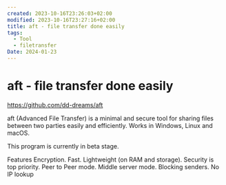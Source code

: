```yaml
---
created: 2023-10-16T23:26:03+02:00
modified: 2023-10-16T23:27:16+02:00
title: aft - file transfer done easily
tags:
  - Tool
  - filetransfer
Date: 2024-01-23
---
```


# aft - file transfer done easily

https://github.com/dd-dreams/aft

aft (Advanced File Transfer) is a minimal and secure tool for sharing files between two parties easily and efficiently. Works in Windows, Linux and macOS.

This program is currently in beta stage.

Features
Encryption.
Fast.
Lightweight (on RAM and storage).
Security is top priority.
Peer to Peer mode.
Middle server mode.
Blocking senders.
No IP lookup
